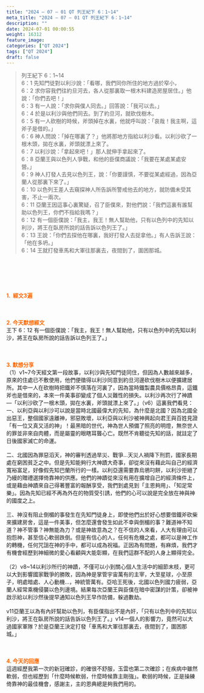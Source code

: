 ```yaml
---
title: "2024 – 07 – 01 QT 列王紀下 6：1~14"
meta_title: "2024 – 07 – 01 QT 列王紀下 6：1~14"
description: ""
date: 2024-07-01 00:00:55
weight: 16312
feature_image: 
categories: ["QT 2024"]
tags: ["QT 2024"]
draft: false
---
```


<blockquote>列王紀下 6：1~14<br />
6：1 先知門徒對以利沙說：「看哪，我們同你所住的地方過於窄小，<br />
6：2 求你容我們往約旦河去，各人從那裏取一根木料建造房屋居住。」他說：「你們去吧！」<br />
6：3 有一人說：「求你與僕人同去。」回答說：「我可以去。」<br />
6：4 於是以利沙與他們同去。到了約旦河，就砍伐樹木。<br />
6：5 有一人砍樹的時候，斧頭掉在水裏，他就呼叫說：「哀哉！我主啊，這斧子是借的。」<br />
6：6 神人問說：「掉在哪裏了？」他將那地方指給以利沙看。以利沙砍了一根木頭，拋在水裏，斧頭就漂上來了。<br />
6：7 以利沙說：「拿起來吧！」那人就伸手拿起來了。<br />
6：8 亞蘭王與以色列人爭戰，和他的臣僕商議說：「我要在某處某處安營。」<br />
6：9 神人打發人去見以色列王，說：「你要謹慎，不要從某處經過，因為亞蘭人從那裏下來了。」<br />
6：10 以色列王差人去窺探神人所告訴所警戒他去的地方，就防備未受其害，不止一兩次。<br />
6：11 亞蘭王因這事心裏驚疑，召了臣僕來，對他們說：「我們這裏有誰幫助以色列王，你們不指給我嗎？」<br />
6：12 有一個臣僕說：「我主，我王！無人幫助他，只有以色列中的先知以利沙，將王在臥房所說的話告訴以色列王了。」<br />
6：13 王說：「你們去探他在哪裏，我好打發人去捉拿他。」有人告訴王說：「他在多坍。」<br />
6：14 王就打發車馬和大軍往那裏去，夜間到了，圍困那城。</blockquote><br />
&nbsp;<br />
<br />
&nbsp;<br />
<br />
<span style="color: #ff6600;"><strong>1.  經文3遍</strong></span><br />
<br />
&nbsp;<br />
<br />
<span style="color: #ff6600;"><strong>2. 今天默想經文<br />
</strong></span>王下 6：12 有一個臣僕說：「我主，我王！無人幫助他，只有以色列中的先知以利沙，將王在臥房所說的話告訴以色列王了。」<br />
<br />
&nbsp;<br />
<br />
<strong><span style="color: #ff6600;">3. 默想分享<br />
</span></strong>（1）v1~7今天經文第一段故事，以利沙與先知門徒同住，但因為人數越來越多，原來的住處已不敷使用，他們便徵得以利沙同意到約旦河邊砍伐樹木以便擴建居所。其中一人在砍樹時把鐵斧不慎落在河裏了，因為當時鐵製農具價格昂貴，這鐵斧也是借來的，本來一件美事卻變成了個人災難性的損失。以利沙再次行了神蹟 —「以利沙砍了一根木頭，拋在水裏，斧頭就漂上來了。」（v6）這裏我們看見：<br />
一、以利亞與以利沙可以說是當時北國最偉大的先知，為什麼是北國？因為北國全出惡王，整個國家遠離神，邪惡敗壞，以利亞與以利沙被神興起向君王與百姓見證「有一位又真又活的神」！最黑暗的世代，神為世人預備了照亮的明燈，無奈世人的罪並非來自肉體，而是屬靈的眼瞎耳聾心亡。既然不肯聽從先知的話，就註定了日後國家滅亡的命運。<br />
<br />
二、北國因為罪惡滔天，神的審判透過旱災、戰爭…天災人禍降下刑罰，國家長期處在窮困貧乏之中。但是先知能夠行大神蹟大奇事，卻從來沒有藉此叫自己的經濟寬裕富足，好像假先知巴蘭所行的一樣。以利亞還需要靠烏鴉叼餅，以利沙拒絕了乃縵的贈禮選擇倚靠神的供應。他們的神蹟從來沒有用在擴增自己的經濟條件上，或是藉由神蹟來自己得著豐富的報酬享受，我們到處見到「主恩夠用」、「知足常樂」。因為先知已經不再為外在的物質受引誘，他們的心可以說是完全放在神與神的國度之上。<br />
<br />
三、神沒有阻止倒楣的事發生在先知門徒身上，即使他們出於好心想要借鐵斧砍柴來擴建房舍，這是一件美事，但怎麼還會發生如此不幸與倒楣的事？難道神不知道？神不管事？神無能為力？或是神故意為之？在不信的人來看，人大有理由可以抱怨神，甚至信心軟弱跌倒。但是有信心的人，任何有危機之處，都可以是神工作的轉機，任何咒詛在神的手中，都可以成為祝福。正因為有問題，有麻煩，我們才有機會經歷到神細微的愛心看顧與大能彰顯，在我們這群不配的人身上顯得完全。<br />
<br />
（2）v8~14以利沙所行的神蹟，不僅可以小到關心個人生活中的細節末枝，更可以大到影響國家戰爭的勝敗，因為神是掌管宇宙萬有的主宰，大至星球，小至原子，明處暗處、人心動機…，神統管萬有。亞哈王死後，北國以色列國力疲弱，亞蘭人經常乘機侵襲以色列邊境。結果每次亞蘭王與臣僕在暗中密謀的計策，卻被神啟示給以利沙然後提早通知以色列王早作防備，躲過數劫。<br />
<br />
v11亞蘭王以為有內奸幫助以色列，有臣僕指出不是內奸，「只有以色列中的先知以利沙，將王在臥房所說的話告訴以色列王了。」v14一個人的影響力，竟然可以大過國家軍隊？於是亞蘭王決定打發「車馬和大軍往那裏去，夜間到了，圍困那城。」<br />
<br />
&nbsp;<br />
<br />
<strong style="font-size: inherit;"><span style="color: #ff6600;">4. 今天的回應<br />
</span></strong>這週經歷我第一次的新冠確診，的確很不舒服，玉雲也第二次確診；在疾病中雖然軟弱，但也經歷到「什麼時候軟弱，什麼時候靠主剛強」。軟弱的時候，正是操練倚靠神的最佳機會，感謝主，主的恩典總是夠我們用的。<br />
<br />
&nbsp;<br />
<br />
&nbsp;<br />
<br />
&nbsp;<br />
<br />
&nbsp;<br />
<br />
<audio style="display: none;" controls="controls"></audio><br />
<br />
<audio style="display: none;" controls="controls"></audio><br />
<br />
<audio style="display: none;" controls="controls"></audio><br />
<br />
<audio style="display: none;" controls="controls"></audio><br />
<br />
<audio style="display: none;" controls="controls"></audio>
        